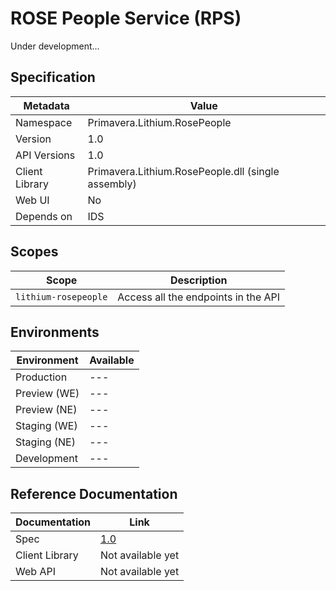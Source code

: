 # ROSE People Service (RPS)

Under development...

## Specification

| Metadata | Value |
| - | - |
| Namespace | Primavera.Lithium.RosePeople |
| Version | 1.0 |
| API Versions | 1.0 |
| Client Library | Primavera.Lithium.RosePeople.dll (single assembly) |
| Web UI | No |
| Depends on | IDS |

## Scopes

| Scope | Description |
| - | - |
| `lithium-rosepeople` | Access all the endpoints in the API |

## Environments

| Environment | Available |
| - | - |
| Production | --- |
| Preview (WE) | --- |
| Preview (NE) | --- |
| Staging (WE) | --- |
| Staging (NE) | --- |
| Development | --- |

## Reference Documentation

| Documentation | Link |
| - | - |
| Spec | [1.0](./specs/rps-spec-1.0.md) |
| Client Library | Not available yet |
| Web API | Not available yet |
